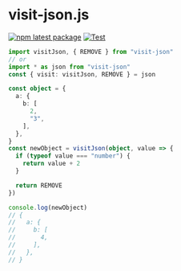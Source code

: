 # visit-json.js

[![npm latest package](https://img.shields.io/npm/v/visit-json/latest.svg)](https://www.npmjs.com/package/visit-json)
[![Test](https://github.com/tai-kun/visit-json.js/actions/workflows/test.yaml/badge.svg)](https://github.com/tai-kun/visit-json.js/actions/workflows/test.yaml)

```ts
import visitJson, { REMOVE } from "visit-json"
// or
import * as json from "visit-json"
const { visit: visitJson, REMOVE } = json

const object = {
  a: {
    b: [
      2,
      "3",
    ],
  },
}
const newObject = visitJson(object, value => {
  if (typeof value === "number") {
    return value + 2
  }

  return REMOVE
})

console.log(newObject)
// {
//   a: {
//     b: [
//       4,
//     ],
//   },
// }
```
